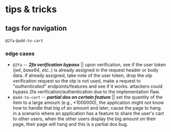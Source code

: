 # tips & tricks

## tags for navigation
`@2fa` `@add-to-cart`

### edge cases
- `@2fa` -- ***2fa verification bypass*** || upon verification, see if the user token (*jwt*, *base64*, *etc..*) is already assigned in the request header or body data. if already assigned, take note of the user token, drop the otp verification request so the otp is not used, make a request to "*authenticated*" endpoints/features and see if it works. attackers could bypass 2fa verification/authentication due to the implementation flaw.
- `@add-to-cart` -- ***partial dos on certain feature*** || set the quantity of the item to a large amount (e.g., *1000000), the application might not know how to handle that big of an amount and later, cause the page to hang. in a scenario where an application has a feature to share the user's cart to other users, when the other users display the big amount on their page, their page will hang and this is a partial dos bug.
